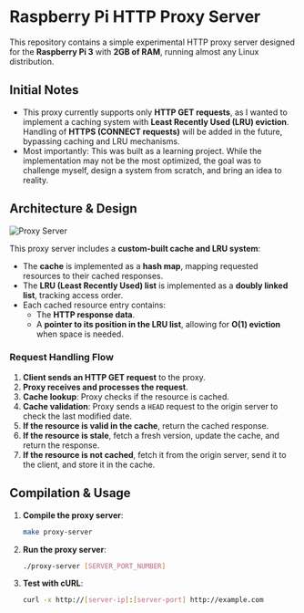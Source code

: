 # Raspberry Pi HTTP Proxy Server

This repository contains a simple experimental HTTP proxy server designed for the **Raspberry Pi 3** with **2GB of RAM**, running almost any Linux distribution.

## Initial Notes

- This proxy currently supports only **HTTP GET requests**, as I wanted to implement a caching system with **Least Recently Used (LRU) eviction**. Handling of **HTTPS (CONNECT requests)** will be added in the future, bypassing caching and LRU mechanisms.
- Most importantly: This was built as a learning project. While the implementation may not be the most optimized, the goal was to challenge myself, design a system from scratch, and bring an idea to reality.

## Architecture & Design

![Proxy Server](https://github.com/user-attachments/assets/ae0735d5-3ce1-483e-9fbe-bff303b6bd12)

This proxy server includes a **custom-built cache and LRU system**:

- The **cache** is implemented as a **hash map**, mapping requested resources to their cached responses.
- The **LRU (Least Recently Used) list** is implemented as a **doubly linked list**, tracking access order.
- Each cached resource entry contains:
  - The **HTTP response data**.
  - A **pointer to its position in the LRU list**, allowing for **O(1) eviction** when space is needed.

### Request Handling Flow

1. **Client sends an HTTP GET request** to the proxy.
2. **Proxy receives and processes the request**.
3. **Cache lookup**: Proxy checks if the resource is cached.
4. **Cache validation**: Proxy sends a `HEAD` request to the origin server to check the last modified date.
5. **If the resource is valid in the cache**, return the cached response.
6. **If the resource is stale**, fetch a fresh version, update the cache, and return the response.
7. **If the resource is not cached**, fetch it from the origin server, send it to the client, and store it in the cache.

## Compilation & Usage

1. **Compile the proxy server**:
   ```sh
   make proxy-server
   ```
2. **Run the proxy server**:
   ```sh
   ./proxy-server [SERVER_PORT_NUMBER]
   ```
3. **Test with cURL**:
   ```sh
   curl -x http://[server-ip]:[server-port] http://example.com
   ```
